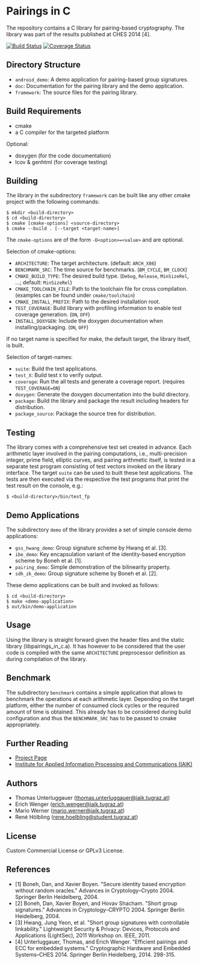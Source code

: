 # Pairings in C

The repository contains a C library for pairing-based cryptography. The library was part of the results published at CHES 2014 [4].

[![Build Status](https://travis-ci.org/IAIK/pairings_in_c.svg?branch=external_use)](https://travis-ci.org/IAIK/pairings_in_c)
[![Coverage Status](https://coveralls.io/repos/IAIK/pairings_in_c/badge.svg?branch=external_use)](https://coveralls.io/r/IAIK/pairings_in_c?branch=develop)

## Directory Structure

* `android_demo`: A demo application for pairing-based group signatures.
* `doc`: Documentation for the pairing library and the demo application.
* `framework`: The source files for the pairing library.

## Build Requirements

* cmake
* a C compiler for the targeted platform

Optional:

* doxygen (for the code documentation)
* lcov & genhtml (for coverage testing)

## Building

The library in the subdirectory `framework` can be built like any other cmake project with the following commands:

~~~ 
$ mkdir <build-directory>
$ cd <build-directory>
$ cmake [cmake-options] <source-directory>
$ cmake --build . [--target <target-name>]
~~~

The `cmake-options` are of the form `-D<option>=<value>` and are optional.

Selection of cmake-options:

* `ARCHITECTURE`: The target architecture. (default: `ARCH_X86`)
* `BENCHMARK_SRC`: The time source for benchmarks. (`BM_CYCLE`, `BM_CLOCK`)
* `CMAKE_BUILD_TYPE`: The desired build type. (`Debug`, `Release`, `MinSizeRel`, ...; default: `MinSizeRel`)
* `CMAKE_TOOLCHAIN_FILE`: Path to the toolchain file for cross compilation. (examples can be found under `cmake/toolchain`)
* `CMAKE_INSTALL_PREFIX`: Path to the desired installation root.
* `TEST_COVERAGE`: Build library with profiling information to enable test coverage generation. (`ON`, `OFF`)
* `INSTALL_DOXYGEN`: Include the doxygen documentation when installing/packaging. (`ON`, `OFF`)

If no target name is specified for make, the default target, the library itself, is built.

Selection of target-names:

* `suite`: Build the test applications.
* `test_X`: Build test `X` to verify output.
* `coverage`: Run the all tests and generate a coverage report. (requires `TEST_COVERAGE=ON`)
* `doxygen`: Generate the doxygen documentation into the build directory.
* `package`: Build the library and package the result including headers for distribution.
* `package_source`: Package the source tree for distribution.

## Testing

The library comes with a comprehensive test set created in advance. Each arithmetic layer involved in the pairing computations, i.e., multi-precision integer, prime field, elliptic curves, and pairing arithmetic itself, is tested in a separate test program consisting of test vectors invoked on the library interface. The target `suite` can be used to built these test applications. The tests are then executed via the respective the test programs that print the test result on the console, e.g.:

~~~
$ <build-directory>/bin/test_fp 
~~~

## Demo Applications

The subdirectory `demo` of the library provides a set of simple console demo applications:

* `gss_hwang_demo`: Group signature scheme by Hwang et al. [3].
* `ibe_demo`: Key encapsulation variant of the identity-based encryption scheme by Boneh et al. [1].
* `pairing_demo`: Simple demonstration of the bilinearity property. 
* `sdh_zk_demo`: Group signature scheme by Boneh et al. [2].

These demo applications can be built and invoked as follows:

~~~
$ cd <build-directory>
$ make <demo-application>
$ out/bin/demo-application
~~~

## Usage

Using the library is straight forward given the header files and the static library (libpairings_in_c.a). It has however to be considered that the user code is compiled with the same `ARCHITECTURE` preprocessor definition as during compilation of the library.

## Benchmark

The subdirectory `benchmark` contains a simple application that allows to benchmark the operations at each arithmetic layer. Depending on the target platform, either the number of consumed clock cycles or the required amount of time is obtained. This already has to be considered during build configuration and thus the `BENCHMARK_SRC` has to be passed to cmake appropriately.

## Further Reading

* [Project Page](http://www.iaik.tugraz.at/content/research/opensource/pairings_in_c/)
* [Institute for Applied Information Processing and Communications (IAIK)](http://www.iaik.tugraz.at)

## Authors

* Thomas Unterluggauer (<thomas.unterluggauer@iaik.tugraz.at>)
* Erich Wenger (<erich.wenger@iaik.tugraz.at>)
* Mario Werner (<mario.werner@iaik.tugraz.at>)
* René Hölbling (<rene.hoelbling@student.tugraz.at>)

## License

Custom Commercial License or GPLv3 License. 

## References

* [1] Boneh, Dan, and Xavier Boyen. "Secure identity based encryption without random oracles." Advances in Cryptology–Crypto 2004. Springer Berlin Heidelberg, 2004.
* [2] Boneh, Dan, Xavier Boyen, and Hovav Shacham. "Short group signatures." Advances in Cryptology–CRYPTO 2004. Springer Berlin Heidelberg, 2004.
* [3] Hwang, Jung Yeon, et al. "Short group signatures with controllable linkability." Lightweight Security & Privacy: Devices, Protocols and Applications (LightSec), 2011 Workshop on. IEEE, 2011.
* [4] Unterluggauer, Thomas, and Erich Wenger. "Efficient pairings and ECC for embedded systems." Cryptographic Hardware and Embedded Systems–CHES 2014. Springer Berlin Heidelberg, 2014. 298-315.

